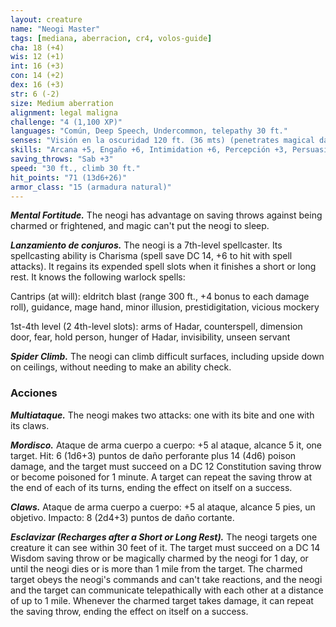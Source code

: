 ```yaml
---
layout: creature
name: "Neogi Master"
tags: [mediana, aberracion, cr4, volos-guide]
cha: 18 (+4)
wis: 12 (+1)
int: 16 (+3)
con: 14 (+2)
dex: 16 (+3)
str: 6 (-2)
size: Medium aberration
alignment: legal maligna
challenge: "4 (1,100 XP)"
languages: "Común, Deep Speech, Undercommon, telepathy 30 ft."
senses: "Visión en la oscuridad 120 ft. (36 mts) (penetrates magical darkness)"
skills: "Arcana +5, Engaño +6, Intimidation +6, Percepción +3, Persuasion +6"
saving_throws: "Sab +3"
speed: "30 ft., climb 30 ft."
hit_points: "71 (13d6+26)"
armor_class: "15 (armadura natural)"
---
```


***Mental Fortitude.*** The neogi has advantage on saving throws against being charmed or frightened, and magic can't put the neogi to sleep.

***Lanzamiento de conjuros.*** The neogi is a 7th-level spellcaster. Its spellcasting ability is Charisma (spell save DC 14, +6 to hit with spell attacks). It regains its expended spell slots when it finishes a short or long rest. It knows the following warlock spells:

Cantrips (at will): eldritch blast (range 300 ft., +4 bonus to each damage roll), guidance, mage hand, minor illusion, prestidigitation, vicious mockery

1st-4th level (2 4th-level slots): arms of Hadar, counterspell, dimension door, fear, hold person, hunger of Hadar, invisibility, unseen servant

***Spider Climb.*** The neogi can climb difficult surfaces, including upside down on ceilings, without needing to make an ability check.

### Acciones

***Multiataque.*** The neogi makes two attacks: one with its bite and one with its claws.

***Mordisco.*** Ataque de arma cuerpo a cuerpo: +5 al ataque, alcance 5 it, one target. Hit: 6 (1d6+3) puntos de daño perforante plus 14 (4d6) poison damage, and the target must succeed on a DC 12 Constitution saving throw or become poisoned for 1 minute. A target can repeat the saving throw at the end of each of its turns, ending the effect on itself on a success.

***Claws.*** Ataque de arma cuerpo a cuerpo: +5 al ataque, alcance 5 pies, un objetivo. Impacto: 8 (2d4+3) puntos de daño cortante.

***Esclavizar (Recharges after a Short or Long Rest).*** The neogi targets one creature it can see within 30 feet of it. The target must succeed on a DC 14 Wisdom saving throw or be magically  charmed by the neogi for 1 day, or until the neogi dies or is more than 1 mile from the target. The charmed target obeys the neogi's commands and can't take reactions, and the neogi and the target can communicate telepathically with each other at a distance of up to 1 mile. Whenever the charmed target takes damage, it can repeat the saving throw, ending the effect on itself on a success.